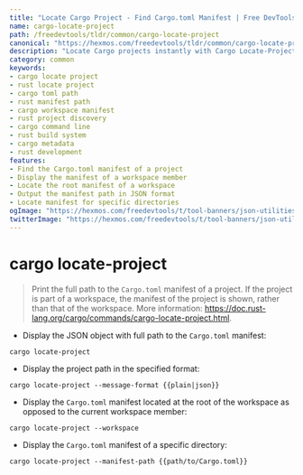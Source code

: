 ```yaml
---
title: "Locate Cargo Project - Find Cargo.toml Manifest | Free DevTools"
name: cargo-locate-project
path: /freedevtools/tldr/common/cargo-locate-project
canonical: "https://hexmos.com/freedevtools/tldr/common/cargo-locate-project/"
description: "Locate Cargo projects instantly with Cargo Locate-Project. Find the Cargo.toml manifest path for projects and workspaces. Free online tool, no registration required."
category: common
keywords:
- cargo locate project
- rust locate project
- cargo toml path
- rust manifest path
- cargo workspace manifest
- rust project discovery
- cargo command line
- rust build system
- cargo metadata
- rust development
features:
- Find the Cargo.toml manifest of a project
- Display the manifest of a workspace member
- Locate the root manifest of a workspace
- Output the manifest path in JSON format
- Locate manifest for specific directories
ogImage: "https://hexmos.com/freedevtools/t/tool-banners/json-utilities-banner.png"
twitterImage: "https://hexmos.com/freedevtools/t/tool-banners/json-utilities-banner.png"
---
```


# cargo locate-project

> Print the full path to the `Cargo.toml` manifest of a project.
> If the project is part of a workspace, the manifest of the project is shown, rather than that of the workspace.
> More information: <https://doc.rust-lang.org/cargo/commands/cargo-locate-project.html>.

- Display the JSON object with full path to the `Cargo.toml` manifest:

`cargo locate-project`

- Display the project path in the specified format:

`cargo locate-project --message-format {{plain|json}}`

- Display the `Cargo.toml` manifest located at the root of the workspace as opposed to the current workspace member:

`cargo locate-project --workspace`

- Display the `Cargo.toml` manifest of a specific directory:

`cargo locate-project --manifest-path {{path/to/Cargo.toml}}`
